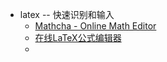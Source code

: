 - latex -- 快速识别和输入
	- [Mathcha - Online Math Editor](https://www.mathcha.io/)
	- [在线LaTeX公式编辑器](https://www.latexlive.com/home)
	-